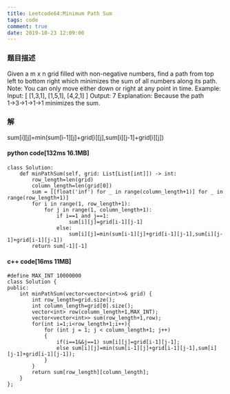 ```yaml
---
title: Leetcode64:Minimum Path Sum
tags: code
comment: true
date: 2019-10-23 12:09:00
---
```

### 题目描述
Given a m x n grid filled with non-negative numbers, find a path from top left to bottom right which minimizes the sum of all numbers along its path.
Note: You can only move either down or right at any point in time.
Example:
Input:
[
  [1,3,1],
  [1,5,1],
  [4,2,1]
]
Output: 7
Explanation: Because the path 1→3→1→1→1 minimizes the sum.

### 解
sum[i][j]=min(sum[i-1][j]+grid[i][j],sum[i][j-1]+grid[i][j])
#### python code[132ms 16.1MB]
```
class Solution:
    def minPathSum(self, grid: List[List[int]]) -> int:
        row_length=len(grid)
        column_length=len(grid[0])
        sum = [[float('inf') for _ in range(column_length+1)] for _ in range(row_length+1)]
        for i in range(1, row_length+1):
            for j in range(1, column_length+1):
                if i==1 and j==1:
                    sum[i][j]=grid[i-1][j-1]
                else:
                    sum[i][j]=min(sum[i-1][j]+grid[i-1][j-1],sum[i][j-1]+grid[i-1][j-1])
        return sum[-1][-1]
```
#### c++ code[16ms 11MB]
```
#define MAX_INT 10000000
class Solution {
public:
    int minPathSum(vector<vector<int>>& grid) {
        int row_length=grid.size();
        int column_length=grid[0].size();
        vector<int> row(column_length+1,MAX_INT);
        vector<vector<int>> sum(row_length+1,row);
        for(int i=1;i<row_length+1;i++){
            for (int j = 1; j < column_length+1; j++)
            {
                if(i==1&&j==1) sum[i][j]=grid[i-1][j-1];
                else sum[i][j]=min(sum[i-1][j]+grid[i-1][j-1],sum[i][j-1]+grid[i-1][j-1]);
            }
        }
        return sum[row_length][column_length];
    }
};
```
